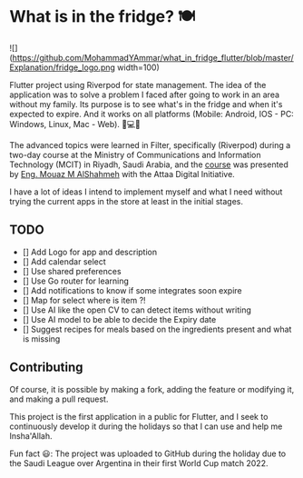 # What is in the fridge? 🍽️

![](https://github.com/MohammadYAmmar/what_in_fridge_flutter/blob/master/Explanation/fridge_logo.png width=100)

Flutter project using Riverpod for state management.
The idea of the application was to solve a problem I faced after going to work in an area without my family. Its purpose is to see what's in the fridge and when it's expected to expire.
And it works on all platforms (Mobile: Android, IOS - PC: Windows, Linux, Mac - Web). 📱💻🌐

The advanced topics were learned in Filter, specifically (Riverpod) during a two-day course at the Ministry of Communications and Information Technology (MCIT) in Riyadh, Saudi Arabia, and the [course](https://twitter.com/Attaa_SA/status/1590089587048652800) was presented by [Eng. Mouaz M AlShahmeh](https://github.com/Eng-Mouaz-M-AlShahmeh) with the Attaa Digital Initiative.

I have a lot of ideas I intend to implement myself and what I need without trying the current apps in the store at least in the initial stages.

## TODO
- [] Add Logo for app and description
- [] Add calendar select
- [] Use shared preferences
- [] Use Go router for learning
- [] Add notifications to know if some integrates soon expire
- [] Map for select where is item ?!
- [] Use AI like the open CV to can detect items without writing
- [] Use AI model to be able to decide the Expiry date
- [] Suggest recipes for meals based on the ingredients present and what is missing

## Contributing
Of course, it is possible by making a fork, adding the feature or modifying it, and making a pull request.

This project is the first application in a public for Flutter, and I seek to continuously develop it during the holidays so that I can use and help me Insha'Allah.

Fun fact 😃: The project was uploaded to GitHub during the holiday due to the Saudi League over Argentina in their first World Cup match 2022.
